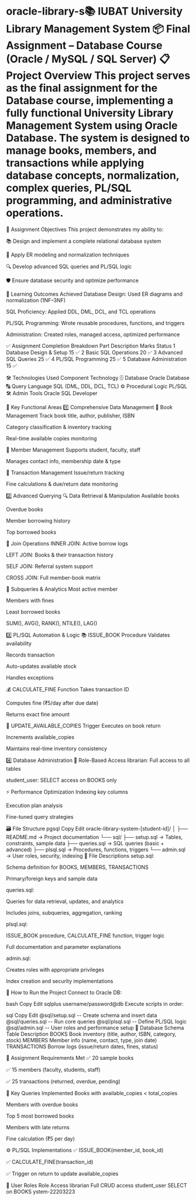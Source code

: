 # oracle-library-s📚 IUBAT University Library Management System 📦 Final Assignment – Database Course (Oracle / MySQL / SQL Server) 📋 Project Overview This project serves as the final assignment for the Database course, implementing a fully functional University Library Management System using Oracle Database. The system is designed to manage books, members, and transactions while applying database concepts, normalization, complex queries, PL/SQL programming, and administrative operations.

🎯 Assignment Objectives This project demonstrates my ability to:

📚 Design and implement a complete relational database system

🧠 Apply ER modeling and normalization techniques

🔍 Develop advanced SQL queries and PL/SQL logic

🛡 Ensure database security and optimize performance

🧠 Learning Outcomes Achieved Database Design: Used ER diagrams and normalization (1NF–3NF)

SQL Proficiency: Applied DDL, DML, DCL, and TCL operations

PL/SQL Programming: Wrote reusable procedures, functions, and triggers

Administration: Created roles, managed access, optimized performance

✅ Assignment Completion Breakdown Part Description Marks Status 1 Database Design & Setup 15 ✅ 2 Basic SQL Operations 20 ✅ 3 Advanced SQL Queries 25 ✅ 4 PL/SQL Programming 25 ✅ 5 Database Administration 15 ✅

🛠 Technologies Used Component Technology 🗄 Database Oracle Database 🔠 Query Language SQL (DML, DDL, DCL, TCL) ⚙ Procedural Logic PL/SQL 🛠 Admin Tools Oracle SQL Developer

🌟 Key Functional Areas 1️⃣ Comprehensive Data Management 📖 Book Management Track book title, author, publisher, ISBN

Category classification & inventory tracking

Real-time available copies monitoring

👥 Member Management Supports student, faculty, staff

Manages contact info, membership date & type

📝 Transaction Management Issue/return tracking

Fine calculations & due/return date monitoring

2️⃣ Advanced Querying 🔍 Data Retrieval & Manipulation Available books

Overdue books

Member borrowing history

Top borrowed books

🔗 Join Operations INNER JOIN: Active borrow logs

LEFT JOIN: Books & their transaction history

SELF JOIN: Referral system support

CROSS JOIN: Full member-book matrix

🧩 Subqueries & Analytics Most active member

Members with fines

Least borrowed books

SUM(), AVG(), RANK(), NTILE(), LAG()

3️⃣ PL/SQL Automation & Logic 📚 ISSUE_BOOK Procedure Validates availability

Records transaction

Auto-updates available stock

Handles exceptions

💰 CALCULATE_FINE Function Takes transaction ID

Computes fine (₹5/day after due date)

Returns exact fine amount

🔄 UPDATE_AVAILABLE_COPIES Trigger Executes on book return

Increments available_copies

Maintains real-time inventory consistency

4️⃣ Database Administration 🔐 Role-Based Access librarian: Full access to all tables

student_user: SELECT access on BOOKS only

⚡ Performance Optimization Indexing key columns

Execution plan analysis

Fine-tuned query strategies

🗃 File Structure pgsql Copy Edit oracle-library-system-[student-id]/ │ ├── README.md → Project documentation └── sql/ ├── setup.sql → Tables, constraints, sample data ├── queries.sql → SQL queries (basic + advanced) ├── plsql.sql → Procedures, functions, triggers └── admin.sql → User roles, security, indexing 📁 File Descriptions setup.sql:

Schema definition for BOOKS, MEMBERS, TRANSACTIONS

Primary/foreign keys and sample data

queries.sql:

Queries for data retrieval, updates, and analytics

Includes joins, subqueries, aggregation, ranking

plsql.sql:

ISSUE_BOOK procedure, CALCULATE_FINE function, trigger logic

Full documentation and parameter explanations

admin.sql:

Creates roles with appropriate privileges

Index creation and security implementations

🚀 How to Run the Project Connect to Oracle DB:

bash Copy Edit sqlplus username/password@db Execute scripts in order:

sql Copy Edit @sql/setup.sql -- Create schema and insert data
@sql/queries.sql -- Run core queries
@sql/plsql.sql -- Define PL/SQL logic
@sql/admin.sql -- User roles and performance setup
🧱 Database Schema Table Description BOOKS Book inventory (title, author, ISBN, category, stock) MEMBERS Member info (name, contact, type, join date) TRANSACTIONS Borrow logs (issue/return dates, fines, status)

📌 Assignment Requirements Met ✅ 20 sample books

✅ 15 members (faculty, students, staff)

✅ 25 transactions (returned, overdue, pending)

🧪 Key Queries Implemented Books with available_copies < total_copies

Members with overdue books

Top 5 most borrowed books

Members with late returns

Fine calculation (₹5 per day)

⚙ PL/SQL Implementations ✅ ISSUE_BOOK(member_id, book_id)

✅ CALCULATE_FINE(transaction_id)

✅ Trigger on return to update available_copies

👥 User Roles Role Access librarian Full CRUD access student_user SELECT on BOOKS
ystem-22203223
